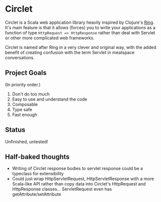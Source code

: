 # Circlet

Circlet is a Scala web application library heavily inspired by Clojure's
[Ring](https://github.com/ring-clojure/ring). It's main feature is that it 
allows (forces) you to write your applications as a function of 
type `HttpRequest => HttpResponse` rather than deal with Servlet or other more
complicated web frameworks.

Circlet is named after Ring in a very clever and original way, with the added 
benefit of creating confusion with the term Servlet in meatspace conversations.

## Project Goals

(In priority order.)

1. Don't do too much
1. Easy to use and understand the code
1. Composable
1. Type safe
1. Fast enough

## Status

Unfinished, untested!

## Half-baked thoughts

* Writing of Circlet response bodies to servlet response could be a typeclass for extensibility
* Could just wrap HttpServletRequest, HttpServletResponse with a more Scala-like API rather 
  than copy data into Circlet's HttpRequest and HttpResponse classes...  ServletRequest even has
  getAttribute/setAttribute
